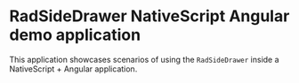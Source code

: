 # RadSideDrawer NativeScript Angular demo application

This application showcases scenarios of using the `RadSideDrawer` inside a NativeScript + Angular application.